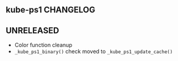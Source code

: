 ## kube-ps1 CHANGELOG

## UNRELEASED

* Color function cleanup
* `_kube_ps1_binary()` check moved to `_kube_ps1_update_cache()`
